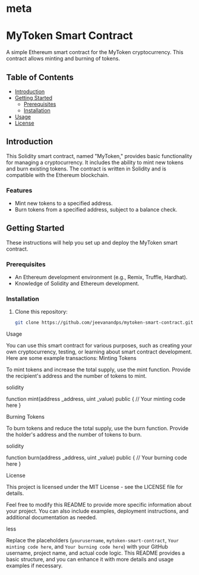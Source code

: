 # meta
# MyToken Smart Contract

A simple Ethereum smart contract for the MyToken cryptocurrency. This contract allows minting and burning of tokens.

## Table of Contents
- [Introduction](#introduction)
- [Getting Started](#getting-started)
  - [Prerequisites](#prerequisites)
  - [Installation](#installation)
- [Usage](#usage)
- [License](#license)

## Introduction

This Solidity smart contract, named "MyToken," provides basic functionality for managing a cryptocurrency. It includes the ability to mint new tokens and burn existing tokens. The contract is written in Solidity and is compatible with the Ethereum blockchain.

### Features

- Mint new tokens to a specified address.
- Burn tokens from a specified address, subject to a balance check.

## Getting Started

These instructions will help you set up and deploy the MyToken smart contract.

### Prerequisites

- An Ethereum development environment (e.g., Remix, Truffle, Hardhat).
- Knowledge of Solidity and Ethereum development.

### Installation

1. Clone this repository:

   ```bash
   git clone https://github.com/jeevanandps/mytoken-smart-contract.git
Usage

You can use this smart contract for various purposes, such as creating your own cryptocurrency, testing, or learning about smart contract development. Here are some example transactions:
Minting Tokens

To mint tokens and increase the total supply, use the mint function. Provide the recipient's address and the number of tokens to mint.

solidity

function mint(address _address, uint _value) public {
    // Your minting code here
}

Burning Tokens

To burn tokens and reduce the total supply, use the burn function. Provide the holder's address and the number of tokens to burn.

solidity

function burn(address _address, uint _value) public {
    // Your burning code here
}

License

This project is licensed under the MIT License - see the LICENSE file for details.

Feel free to modify this README to provide more specific information about your project. You can also include examples, deployment instructions, and additional documentation as needed.

less


Replace the placeholders (`yourusername`, `mytoken-smart-contract`, `Your minting code here`, and `Your burning code here`) with your GitHub username, project name, and actual code logic. This README provides a basic structure, and you can enhance it with more details and usage examples if necessary.

